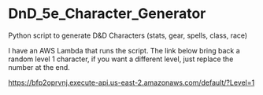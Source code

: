 # DnD_5e_Character_Generator
Python script to generate D&amp;D Characters (stats, gear, spells, class, race)

I have an AWS Lambda that runs the script. The link below bring back a random level 1 character, if you want a different level, just replace the number at the end.

https://bfp2oprvnj.execute-api.us-east-2.amazonaws.com/default/?Level=1
